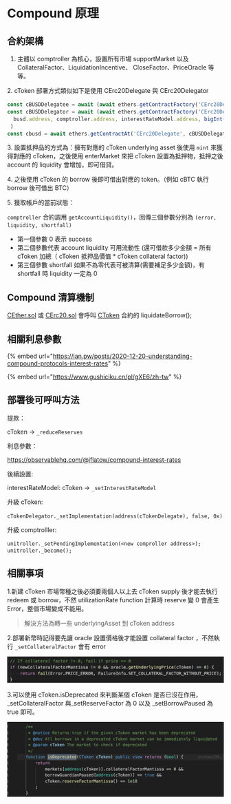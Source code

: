 # Compound 原理

## 合約架構

1. 主體以 comptroller 為核心，設置所有市場 supportMarket 以及 CollateralFactor、LiquidationIncentive、 CloseFactor、PriceOracle 等等。

&#x20; 2\. cToken 部署方式類似如下是使用 CErc20Delegate 與 CErc20Delegator&#x20;

```javascript
const cBUSDDelegatee = await (await ethers.getContractFactory('CErc20Delegate')).deploy()
const cBUSDDelegator = await (await ethers.getContractFactory('CErc20Delegator')).deploy(
  busd.address, comptroller.address, interestRateModel.address, bigInt(1), 'cToken cBUSD', 'cBUSD', 8, deployer.address, cBUSDDelegatee.address, '0x'
 )
const cbusd = await ethers.getContractAt('CErc20Delegate', cBUSDDelegator.address)
```

&#x20;3\. 設置抵押品的方式為：擁有對應的 cToken underlying asset 後使用 `mint` 來獲得對應的 cToken，之後使用 enterMarket 來把 cToken 設置為抵押物，抵押之後 account 的 liquidity 會增加，即可借貸。

&#x20;4\. 之後使用 cToken 的 borrow 後即可借出對應的 token。（例如 cBTC 執行 borrow 後可借出 BTC）

&#x20;5\. 獲取帳戶的當前狀態：

`comptroller` 合約調用 `getAccountLiquidity()`，回傳三個參數分別為 `(error, liquidity, shortfall)`&#x20;

* 第一個參數 0 表示 success&#x20;
* 第二個參數代表 account liquidity 可用流動性 (還可借款多少金額 = 所有 cToken 加總（ cToken 抵押品價值 \* cToken collateral factor))&#x20;
* 第三個參數 shortfall 如果不為零代表可被清算(需要補足多少金額)，有 shortfall 時 liquidity 一定為 0

## Compound 清算機制

[CEther.sol](https://github.com/compound-finance/compound-protocol/blob/ae4388e780a8d596d97619d9704a931a2752c2bc/contracts/CEther.sol) 或 [CErc20.sol](https://github.com/compound-finance/compound-protocol/blob/20abad28055a2f91df48a90f8bb6009279a4cb35/contracts/CErc20.sol) 會呼叫 [CToken](https://github.com/compound-finance/compound-protocol/blob/b9b14038612d846b83f8a009a82c38974ff2dcfe/scenario/src/Contract/CToken.ts) 合約的 liquidateBorrow();

## 相關利息參數

{% embed url="https://ian.pw/posts/2020-12-20-understanding-compound-protocols-interest-rates" %}

{% embed url="https://www.gushiciku.cn/pl/gXE6/zh-tw" %}

## 部署後可呼叫方法

提款：

cToken -> `_reduceReserves`

利息參數：

https://observablehq.com/@jflatow/compound-interest-rates

後續設置:

&#x20;interestRateModel: cToken -> `_setInterestRateModel`

升級 cToken:

&#x20;`cTokenDelegator._setImplementation(address(cTokenDelegate), false, 0x)`

升級 comptrolller:&#x20;

```
unitroller._setPendingImplementation(<new comproller address>); 
unitroller._become();
```

## 相關事項

1.新建 cToken 市場幣種之後必須要兩個人以上去 cToken supply 後才能去執行 redeem 或 borrow，不然 utilizationRate function 計算時 reserve 變 0 會產生 Error，整個市場變成不能用。

> 解決方法為轉一些 underlyingAsset 到 cToken address

2.部署新幣時記得要先讓 oracle 設置價格後才能設置 collateral factor ，不然執行 `_setCollateralFactor` 會有 error

![](<../../.gitbook/assets/截圖 2022-04-25 上午11.17.37.png>)

3.可以使用 cToken.isDeprecated 來判斷某個 cToken 是否已沒在作用，\_setCollateralFactor 與\_setReserveFactor 為 0 以及 \_setBorrowPaused 為 true 即可。

![](<../../.gitbook/assets/截圖 2022-04-25 上午11.21.55.png>)
